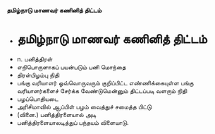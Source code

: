 **தமிழ்நாடு மாணவர் கணினித் திட்டம்**
- # தமிழ்நாடு மாணவர் கணினித் திட்டம்
- n. பனித்திரள்
- எறிபொருளாகப் பயன்படும் பனி மொந்தை
- திரள்பிழம்பு நிதி
- பங்கு வரியாளர் ஒவ்வொருவரும் குறிப்பிட்ட எண்ணிக்கையுள்ள பங்கு வரியாளர்களைச் சேர்க்க வேண்டுமென்னும் திட்டப்படி வளரும் நிதி
- பழப்பொதியடை
-  அரிசிமாவில் ஆப்பிள் பழம் வைத்துச் சமைத்த பிட்டு
- (வினை.) பனித்திரளையால் அடி
- பனித்திரளையாலடித்துப் பந்தயம் விளையாடு.

